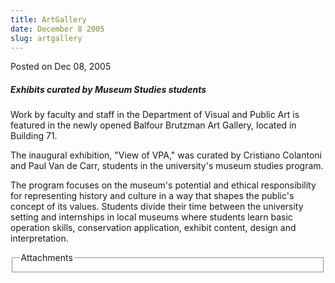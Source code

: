 ```yaml
---
title: ArtGallery
date: December 8 2005
slug: artgallery
---
```





<span class="date">Posted on Dec 08, 2005    </span>
<h5>Exhibits curated by Museum Studies students</h5>
<p>Work by faculty and staff in the Department of Visual and Public
Art is featured in the newly opened Balfour Brutzman Art Gallery,
located in Building 71.</p>
<p>The inaugural exhibition, &quot;View of VPA,&quot; was curated by
Cristiano Colantoni and Paul Van de Carr, students in the
university&apos;s museum studies program.</p>
<p>The program focuses on the museum&apos;s potential and ethical
responsibility for representing history and culture in a way that
shapes the public&apos;s concept of its values. Students divide their
time between the university setting and internships in local
museums where students learn basic operation skills, conservation
application, exhibit content, design and interpretation.</p>
<fieldset class="fieldgroup group-attachments">
<legend>Attachments</legend>
<div class="field field-type-emvideo field-field-attach-video">
<div class="field-items">
<div class="field-item odd">
<div class="emvideo emvideo-video emvideo-"/>
</div>
</div>
</div>
</fieldset>






